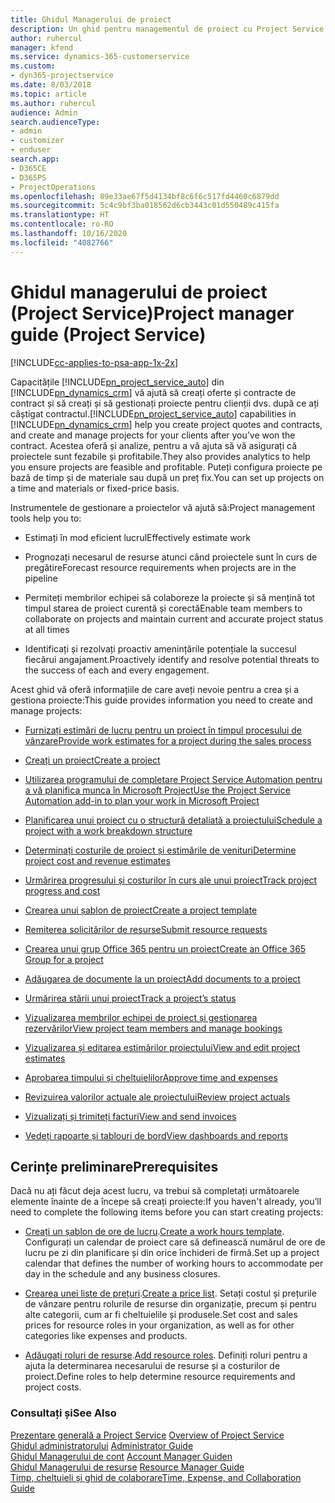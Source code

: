 ```yaml
---
title: Ghidul Managerului de proiect
description: Un ghid pentru managementul de proiect cu Project Service
author: ruhercul
manager: kfend
ms.service: dynamics-365-customerservice
ms.custom:
- dyn365-projectservice
ms.date: 8/03/2018
ms.topic: article
ms.author: ruhercul
audience: Admin
search.audienceType:
- admin
- customizer
- enduser
search.app:
- D365CE
- D365PS
- ProjectOperations
ms.openlocfilehash: 89e33ae67f5d4134bf8c6f6c517fd4460c6879dd
ms.sourcegitcommit: 5c4c9bf3ba018562d6cb3443c01d550489c415fa
ms.translationtype: HT
ms.contentlocale: ro-RO
ms.lasthandoff: 10/16/2020
ms.locfileid: "4082766"
---
```

# <a name="project-manager-guide-project-service"></a><span data-ttu-id="3787e-103">Ghidul managerului de proiect (Project Service)</span><span class="sxs-lookup"><span data-stu-id="3787e-103">Project manager guide (Project Service)</span></span>

[!INCLUDE[cc-applies-to-psa-app-1x-2x](../includes/cc-applies-to-psa-app-1x-2x.md)]

<span data-ttu-id="3787e-104">Capacitățile [!INCLUDE[pn_project_service_auto](../includes/pn-project-service-auto.md)] din [!INCLUDE[pn_dynamics_crm](../includes/pn-dynamics-crm.md)] vă ajută să creați oferte și contracte de contract și să creați și să gestionați proiecte pentru clienții dvs. după ce ați câștigat contractul.</span><span class="sxs-lookup"><span data-stu-id="3787e-104">[!INCLUDE[pn_project_service_auto](../includes/pn-project-service-auto.md)] capabilities in [!INCLUDE[pn_dynamics_crm](../includes/pn-dynamics-crm.md)] help you create project quotes and contracts, and create and manage projects for your clients after you’ve won the contract.</span></span> <span data-ttu-id="3787e-105">Acestea oferă și analize, pentru a vă ajuta să vă asigurați că proiectele sunt fezabile și profitabile.</span><span class="sxs-lookup"><span data-stu-id="3787e-105">They also provides analytics to help you ensure projects are feasible and profitable.</span></span> <span data-ttu-id="3787e-106">Puteți configura proiecte pe bază de timp și de materiale sau după un preț fix.</span><span class="sxs-lookup"><span data-stu-id="3787e-106">You can set up projects on a time and materials or fixed-price basis.</span></span>  
  
 <span data-ttu-id="3787e-107">Instrumentele de gestionare a proiectelor vă ajută să:</span><span class="sxs-lookup"><span data-stu-id="3787e-107">Project management tools help you to:</span></span>  
  
-   <span data-ttu-id="3787e-108">Estimați în mod eficient lucrul</span><span class="sxs-lookup"><span data-stu-id="3787e-108">Effectively estimate work</span></span>  
  
-   <span data-ttu-id="3787e-109">Prognozați necesarul de resurse atunci când proiectele sunt în curs de pregătire</span><span class="sxs-lookup"><span data-stu-id="3787e-109">Forecast resource requirements when projects are in the pipeline</span></span>  
  
-   <span data-ttu-id="3787e-110">Permiteți membrilor echipei să colaboreze la proiecte și să mențină tot timpul starea de proiect curentă și corectă</span><span class="sxs-lookup"><span data-stu-id="3787e-110">Enable team members to collaborate on projects and maintain current and accurate project status at all times</span></span>  
  
-   <span data-ttu-id="3787e-111">Identificați și rezolvați proactiv amenințările potențiale la succesul fiecărui angajament.</span><span class="sxs-lookup"><span data-stu-id="3787e-111">Proactively identify and resolve potential threats to the success of each and every engagement.</span></span>  
  
<span data-ttu-id="3787e-112">Acest ghid vă oferă informațiile de care aveți nevoie pentru a crea și a gestiona proiecte:</span><span class="sxs-lookup"><span data-stu-id="3787e-112">This guide provides information you need to create and manage projects:</span></span>  
  
-   [<span data-ttu-id="3787e-113">Furnizați estimări de lucru pentru un proiect în timpul procesului de vânzare</span><span class="sxs-lookup"><span data-stu-id="3787e-113">Provide work estimates for a project during the sales process</span></span>](../psa/provide-estimates-project-during-sales-process.md)  
  
-   [<span data-ttu-id="3787e-114">Creați un proiect</span><span class="sxs-lookup"><span data-stu-id="3787e-114">Create a project</span></span>](../psa/create-project.md)  
  
-   [<span data-ttu-id="3787e-115">Utilizarea programului de completare Project Service Automation pentru a vă planifica munca în Microsoft Project</span><span class="sxs-lookup"><span data-stu-id="3787e-115">Use the Project Service Automation add-in to plan your work in Microsoft Project</span></span>](../psa/add-plan-work-microsoft-project.md)  
  
-   [<span data-ttu-id="3787e-116">Planificarea unui proiect cu o structură detaliată a proiectului</span><span class="sxs-lookup"><span data-stu-id="3787e-116">Schedule a project with a work breakdown structure</span></span>](../psa/schedule-project-work-breakdown-structure.md)  
  
-   [<span data-ttu-id="3787e-117">Determinați costurile de proiect și estimările de venituri</span><span class="sxs-lookup"><span data-stu-id="3787e-117">Determine project cost and revenue estimates</span></span>](../psa/determine-project-cost-revenue-estimates.md)  
  
-   [<span data-ttu-id="3787e-118">Urmărirea progresului și costurilor în curs ale unui proiect</span><span class="sxs-lookup"><span data-stu-id="3787e-118">Track project progress and cost</span></span>](../psa/track-project-progress-cost.md)  
  
-   [<span data-ttu-id="3787e-119">Crearea unui șablon de proiect</span><span class="sxs-lookup"><span data-stu-id="3787e-119">Create a project template</span></span>](../psa/create-project-template.md)  
  
-   [<span data-ttu-id="3787e-120">Remiterea solicitărilor de resurse</span><span class="sxs-lookup"><span data-stu-id="3787e-120">Submit resource requests</span></span>](../psa/submit-resource-requests.md)  
  
-   [<span data-ttu-id="3787e-121">Crearea unui grup Office 365 pentru un proiect</span><span class="sxs-lookup"><span data-stu-id="3787e-121">Create an Office 365 Group for a project</span></span>](../psa/create-office-365-group-project.md)  
  
-   [<span data-ttu-id="3787e-122">Adăugarea de documente la un proiect</span><span class="sxs-lookup"><span data-stu-id="3787e-122">Add documents to a project</span></span>](../psa/add-documents-project.md)  
  
-   [<span data-ttu-id="3787e-123">Urmărirea stării unui proiect</span><span class="sxs-lookup"><span data-stu-id="3787e-123">Track a project’s status</span></span>](../psa/track-project-status.md)  
  
-   [<span data-ttu-id="3787e-124">Vizualizarea membrilor echipei de proiect și gestionarea rezervărilor</span><span class="sxs-lookup"><span data-stu-id="3787e-124">View project team members and manage bookings</span></span>](../psa/view-project-team-members-manage-bookings.md)  
  
-   [<span data-ttu-id="3787e-125">Vizualizarea și editarea estimărilor proiectului</span><span class="sxs-lookup"><span data-stu-id="3787e-125">View and edit project estimates</span></span>](../psa/view-edit-project-estimates.md)  
  
-   [<span data-ttu-id="3787e-126">Aprobarea timpului și cheltuielilor</span><span class="sxs-lookup"><span data-stu-id="3787e-126">Approve time and expenses</span></span>](../psa/approve-time-expenses.md)  
  
-   [<span data-ttu-id="3787e-127">Revizuirea valorilor actuale ale proiectului</span><span class="sxs-lookup"><span data-stu-id="3787e-127">Review project actuals</span></span>](../psa/review-project-actuals.md)  
  
-   [<span data-ttu-id="3787e-128">Vizualizați și trimiteți facturi</span><span class="sxs-lookup"><span data-stu-id="3787e-128">View and send invoices</span></span>](../psa/view-send-invoices.md)  
  
-   [<span data-ttu-id="3787e-129">Vedeți rapoarte și tablouri de bord</span><span class="sxs-lookup"><span data-stu-id="3787e-129">View dashboards and reports</span></span>](../psa/view-dashboards-reports.md)  
  
## <a name="prerequisites"></a><span data-ttu-id="3787e-130">Cerințe preliminare</span><span class="sxs-lookup"><span data-stu-id="3787e-130">Prerequisites</span></span>  
 <span data-ttu-id="3787e-131">Dacă nu ați făcut deja acest lucru, va trebui să completați următoarele elemente înainte de a începe să creați proiecte:</span><span class="sxs-lookup"><span data-stu-id="3787e-131">If you haven't already, you’ll need to complete the following items before you can start creating projects:</span></span>  
  
-   <span data-ttu-id="3787e-132">[Creați un șablon de ore de lucru](../psa/create-work-hours-template.md).</span><span class="sxs-lookup"><span data-stu-id="3787e-132">[Create a work hours template](../psa/create-work-hours-template.md).</span></span> <span data-ttu-id="3787e-133">Configurați un calendar de proiect care să definească numărul de ore de lucru pe zi din planificare și din orice închideri de firmă.</span><span class="sxs-lookup"><span data-stu-id="3787e-133">Set up a project calendar that defines the number of working hours to accommodate per day in the schedule and any business closures.</span></span>  
  
-   <span data-ttu-id="3787e-134">[Crearea unei liste de prețuri](../psa/create-price-list.md).</span><span class="sxs-lookup"><span data-stu-id="3787e-134">[Create a price list](../psa/create-price-list.md).</span></span> <span data-ttu-id="3787e-135">Setați costul și prețurile de vânzare pentru rolurile de resurse din organizație, precum și pentru alte categorii, cum ar fi cheltuielile și produsele.</span><span class="sxs-lookup"><span data-stu-id="3787e-135">Set cost and sales prices for resource roles in your organization, as well as for other categories like expenses and products.</span></span>  
  
-   <span data-ttu-id="3787e-136">[Adăugați roluri de resurse](../psa/add-resource-roles.md).</span><span class="sxs-lookup"><span data-stu-id="3787e-136">[Add resource roles](../psa/add-resource-roles.md).</span></span> <span data-ttu-id="3787e-137">Definiți roluri pentru a ajuta la determinarea necesarului de resurse și a costurilor de proiect.</span><span class="sxs-lookup"><span data-stu-id="3787e-137">Define roles to help determine resource requirements and project costs.</span></span>  
  
### <a name="see-also"></a><span data-ttu-id="3787e-138">Consultați și</span><span class="sxs-lookup"><span data-stu-id="3787e-138">See Also</span></span>  
 <span data-ttu-id="3787e-139">[Prezentare generală a Project Service](../psa/overview.md) </span><span class="sxs-lookup"><span data-stu-id="3787e-139">[Overview of Project Service](../psa/overview.md) </span></span>  
 <span data-ttu-id="3787e-140">[Ghidul administratorului](../psa/admin-guide.md) </span><span class="sxs-lookup"><span data-stu-id="3787e-140">[Administrator Guide](../psa/admin-guide.md) </span></span>  
 <span data-ttu-id="3787e-141">[Ghidul Managerului de cont](../psa/account-manager-guide.md) </span><span class="sxs-lookup"><span data-stu-id="3787e-141">[Account Manager Guiden](../psa/account-manager-guide.md) </span></span>  
 <span data-ttu-id="3787e-142">[Ghidul Managerului de resurse](../psa/resource-manager-guide.md) </span><span class="sxs-lookup"><span data-stu-id="3787e-142">[Resource Manager Guide](../psa/resource-manager-guide.md) </span></span>  
 [<span data-ttu-id="3787e-143">Timp, cheltuieli și ghid de colaborare</span><span class="sxs-lookup"><span data-stu-id="3787e-143">Time, Expense, and Collaboration Guide</span></span>](../psa/time-expense-collaboration-guide.md)

